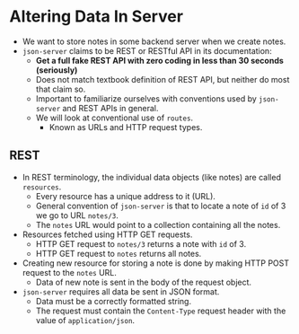 # Altering Data In Server
- We want to store notes in some backend server when we create notes.
- `json-server` claims to be REST or RESTful API in its documentation:
    - **Get a full fake REST API with zero coding in less than 30 seconds (seriously)**
    - Does not match textbook definition of REST API, but neither do most that claim so.
    - Important to familiarize ourselves with conventions used by `json-server` and REST APIs in general.
    - We will look at conventional use of `routes`.
        - Known as URLs and HTTP request types.


## REST
- In REST terminology, the individual data objects (like notes) are called `resources`.
    - Every resource has a unique address to it (URL).
    - General convention of `json-server` is that to locate a note of `id` of 3 we go to URL `notes/3`.
    - The `notes` URL would point to a collection containing all the notes.
- Resources fetched using HTTP GET requests.
    - HTTP GET request to `notes/3` returns a note with `id` of 3.
    - HTTP GET request to `notes` returns all notes.
- Creating new resource for storing a note is done by making HTTP POST request to the `notes` URL.
    - Data of new note is sent in the body of the request object.
- `json-server` requires all data be sent in JSON format.
    - Data must be a correctly formatted string.
    - The request must contain the `Content-Type` request header with the value of `application/json`.


